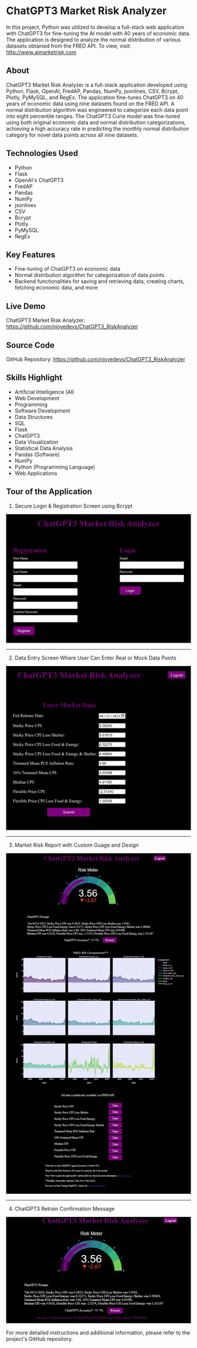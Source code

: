 # ChatGPT3 Market Risk Analyzer

In this project, Python was utilized to develop a full-stack web application with ChatGPT3 for fine-tuning the AI model with 40 years of economic data. The application is designed to analyze the normal distribution of various datasets obtained from the FRED API. To view, visit: http://www.aimarketrisk.com

## About

ChatGPT3 Market Risk Analyzer is a full-stack application developed using Python, Flask, OpenAI, FredAP, Pandas, NumPy, jsonlines, CSV, Bcrypt, Plotly, PyMySQL, and RegEx. The application fine-tunes ChatGPT3 on 40 years of economic data using nine datasets found on the FRED API. A normal distribution algorithm was engineered to categorize each data point into eight percentile ranges. The ChatGPT3 Curie model was fine-tuned using both original economic data and normal distribution categorizations, achieving a high accuracy rate in predicting the monthly normal distribution category for novel data points across all nine datasets.

## Technologies Used
- Python
- Flask
- OpenAI's ChatGPT3
- FredAP
- Pandas
- NumPy
- jsonlines
- CSV
- Bcrypt
- Plotly
- PyMySQL
- RegEx

## Key Features
- Fine-tuning of ChatGPT3 on economic data
- Normal distribution algorithm for categorization of data points
- Backend functionalities for saving and retrieving data, creating charts, fetching economic data, and more

## Live Demo
ChatGPT3 Market Risk Analyzer: https://github.com/njoyedevs/ChatGPT3_RiskAnalyzer

## Source Code
GitHub Repository: https://github.com/njoyedevs/ChatGPT3_RiskAnalyzer

## Skills Highlight
- Artificial Intelligence (AI)
- Web Development
- Programming
- Software Development
- Data Structures
- SQL
- Flask
- ChatGPT3
- Data Visualization
- Statistical Data Analysis
- Pandas (Software)
- NumPy
- Python (Programming Language)
- Web Applications

## Tour of the Application 

1. Secure Login & Registration Screen using Bcrypt

![Login and Registration Screen](./LoginRegistration.jpg)

<hr>

2. Data Entry Screen Where User Can Enter Real or Mock Data Points

![Data Entry Screen](./DataEntryScreen.jpg)

<hr>

3. Market Risk Report with Custom Guage and Design

![Market Risk Report](./MarketRiskReport.jpg)

<hr>

4. ChatGPT3 Retrain Confirmation Message

![Retrain Message](./RetrainMessage.jpg)

For more detailed instructions and additional information, please refer to the project's GitHub repository.
